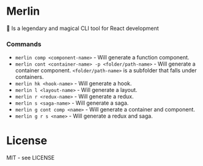 # Merlin

🧙 Is a legendary and magical CLI tool for React development

### Commands

- `merlin comp <component-name>` - Will generate a function component.
- `merlin cont <container-name> -p <folder/path-name>` - Will generate a container component. `<folder/path-name>` is a subfolder that falls under containers.
- `merlin hk <hook-name>` - Will generate a hook.
- `merlin l <layout-name>` - Will generate a layout.
- `merlin r <redux-name>` - Will generate a redux.
- `merlin s <saga-name>` - Will generate a saga.
- `merlin g cont comp <name>` - Will generate a container and component.
- `merlin g r s <name>` - Will generate a redux and saga.

# License

MIT - see LICENSE
